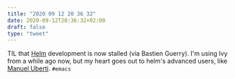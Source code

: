 ```yaml
---
title: "2020 09 12 20 36 32"
date: 2020-09-12T20:36:32+02:00
draft: false
type: "tweet"
---
```

TIL that [Helm](https://github.com/emacs-helm/helm/issues/2386) development is now stalled (via Bastien Guerry). I'm using Ivy from a while ago now, but my heart goes out to helm's advanced users, like [Manuel Uberti](https://www.manueluberti.eu/). `#emacs`
